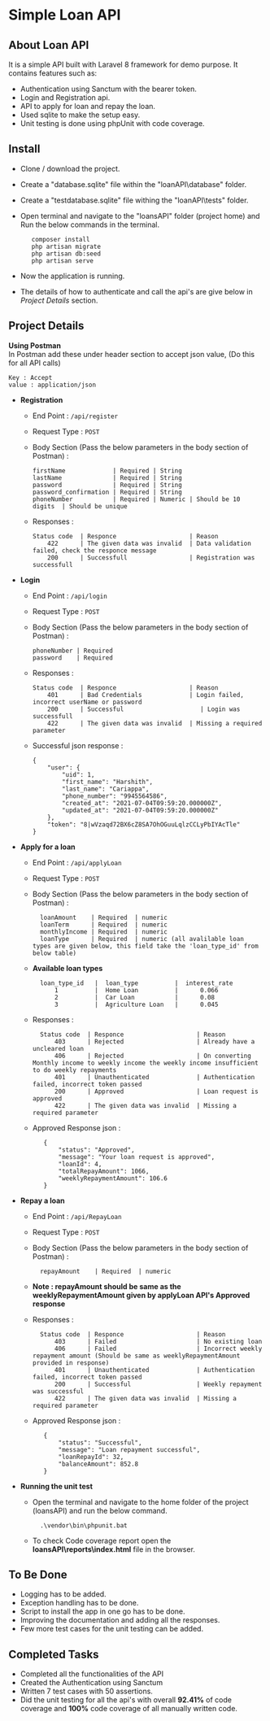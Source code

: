 <p align="center"><h1>Simple Loan API</h1></p>

## About Loan API

It is a simple API built with Laravel 8 framework for demo purpose. It contains features such as:

- Authentication using Sanctum with the bearer token.
- Login and Registration api.
- API to apply for loan and repay the loan. 
- Used sqlite to make the setup easy.
- Unit testing is done using phpUnit with code coverage.

## Install

   - Clone / download the project.
   - Create a "database.sqlite" file within the "loanAPI\database" folder. 
   - Create a "testdatabase.sqlite" file withing the "loanAPI\tests" folder.
   - Open terminal and navigate to the "loansAPI" folder (project home) and Run the below commands in the terminal.
        
            composer install
            php artisan migrate
            php artisan db:seed
            php artisan serve
   - Now the application is running.
   - The details of how to authenticate and call the api's are give below in *Project Details* section.

## Project Details 

**Using Postman**  
In Postman add these under header section to accept json value, (Do this for all API calls)

    Key : Accept
    value : application/json


- **Registration**
  - End Point : `/api/register`
  - Request Type : `POST`
  - Body Section (Pass the below parameters in the body section of Postman) : 
        
        firstName             | Required | String
        lastName              | Required | String
        password              | Required | String 
        password_confirmation | Required | String
        phoneNumber           | Required | Numeric | Should be 10 digits  | Should be unique
  
  - Responses : 
  
        Status code  | Responce                    | Reason
            422      | The given data was invalid  | Data validation failed, check the responce message 
            200      | Successfull                 | Registration was successfull

- **Login**
  - End Point : `/api/login`
  - Request Type : `POST`
  - Body Section (Pass the below parameters in the body section of Postman) :  
        
        phoneNumber | Required 
        password    | Required 
        
  - Responses : 
  
        Status code  | Responce                    | Reason
            401      | Bad Credentials             | Login failed, incorrect userName or password
            200      | Successful                     | Login was successfull
            422      | The given data was invalid  | Missing a required parameter
            
  - Successful json response : 
        
        {
            "user": {
                "uid": 1,
                "first_name": "Harshith",
                "last_name": "Cariappa",
                "phone_number": "9945564586",
                "created_at": "2021-07-04T09:59:20.000000Z",
                "updated_at": "2021-07-04T09:59:20.000000Z"
            },
            "token": "8|wVzaqd72BX6cZ8SA7OhOGuuLqlzCCLyPbIYAcTle"
        }
        
- **Apply for a loan**                   
    - End Point : `/api/applyLoan`
    - Request Type : `POST`
    - Body Section (Pass the below parameters in the body section of Postman) :  
        
            loanAmount    | Required  | numeric
            loanTerm      | Required  | numeric 
            monthlyIncome | Required  | numeric
            loanType      | Required  | numeric (all avalilable loan types are given below, this field take the 'loan_type_id' from below table)
        
    - **Available loan types** 
            
            loan_type_id   |  loan_type          |  interest_rate 
                1          |  Home Loan          |      0.066
                2          |  Car Loan           |      0.08
                3          |  Agriculture Loan   |      0.045

    - Responses : 
    
            Status code  | Responce                    | Reason
                403      | Rejected                    | Already have a uncleared loan
                406      | Rejected                    | On converting Monthly income to weekly income the weekly income insufficient to do weekly repayments
                401      | Unauthenticated             | Authentication failed, incorrect token passed
                200      | Approved                    | Loan request is approved
                422      | The given data was invalid  | Missing a required parameter
                
   - Approved Response json : 
            
            {
                "status": "Approved",
                "message": "Your loan request is approved",
                "loanId": 4,
                "totalRepayAmount": 1066,
                "weeklyRepaymentAmount": 106.6
            }

- **Repay a loan**                   
    - End Point : `/api/RepayLoan`
    - Request Type : `POST`
    - Body Section (Pass the below parameters in the body section of Postman) :  
        
            repayAmount    | Required  | numeric
   
   - **Note : repayAmount should be same as the weeklyRepaymentAmount given by applyLoan API's Approved response**

    - Responses : 
    
            Status code  | Responce                    | Reason
                403      | Failed                      | No existing loan
                406      | Failed                      | Incorrect weekly repayment amount (Should be same as weeklyRepaymentAmount provided in response)
                401      | Unauthenticated             | Authentication failed, incorrect token passed
                200      | Successful                  | Weekly repayment was successful
                422      | The given data was invalid  | Missing a required parameter
                
   - Approved Response json : 
            
            {
                "status": "Successful",
                "message": "Loan repayment successful",
                "loanRepayId": 32,
                "balanceAmount": 852.8
            }
            
- **Running the unit test**
    - Open the terminal and navigate to the home folder of the project (loansAPI) and run the below command.
    
            .\vendor\bin\phpunit.bat
            
    - To check Code coverage report open the **loansAPI\reports\index.html** file in the browser.
             

## To Be Done

- Logging has to be added.
- Exception handling has to be done.
- Script to install the app in one go has to be done.
- Improving the documentation and adding all the responses.
- Few more test cases for the unit testing can be added.


## Completed Tasks

- Completed all the functionalities of the API
- Created the Authentication using Sanctum
- Written 7 test cases with 50 assertions.
- Did the unit testing for all the api's with overall **92.41%** of code coverage and **100%** code coverage of all manually written code.
